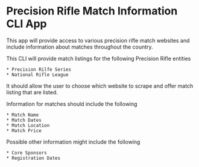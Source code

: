 # Precision Rifle Match Information CLI App

This app will provide access to various precision rifle match websites and include information about matches throughout the country.

This CLI will provide match listings for the following Precision Rifle entities

    * Precision Rilfe Series
    * National Rifle League

It should allow the user to choose which website to scrape and offer match listing that are listed.

Information for matches should include the following

    * Match Name
    * Match Dates
    * Match Location
    * Match Price

Possible other information might include the following

    * Core Sponsors
    * Registration Dates
